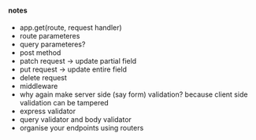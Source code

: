#### notes

- app.get(route, request handler)
- route parameteres
- query parameteres?
- post method
- patch request -> update partial field
- put request -> update entire field
- delete request
- middleware
- why again make server side (say form) validation? because client side validation can be tampered
- express validator
- query validator and body validator
- organise your endpoints using routers
